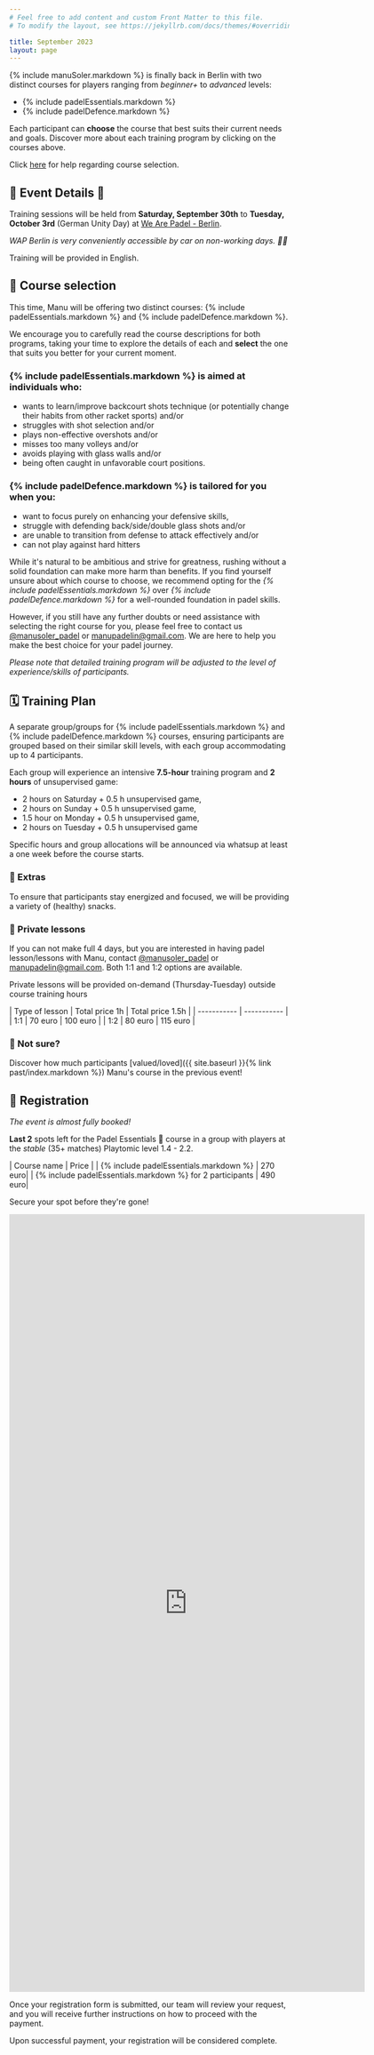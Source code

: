 ```yaml
---
# Feel free to add content and custom Front Matter to this file.
# To modify the layout, see https://jekyllrb.com/docs/themes/#overriding-theme-defaults

title: September 2023
layout: page
---
```


{% include manuSoler.markdown %} is finally back in Berlin with two distinct courses for players ranging from *beginner+* to *advanced* levels:

- {% include padelEssentials.markdown %}
- {% include padelDefence.markdown %}

Each participant can **choose** the course that best suits their current needs and goals. Discover more about each training program by clicking on the courses above.

Click [here](#-course-selection) for help regarding course selection.

## 📅 Event Details 📍

Training sessions will be held from **Saturday, September 30th** to **Tuesday, October 3rd** (German Unity Day)
at <a href="https://wearepadel.com/de/berlin" target="_blank">We Are Padel - Berlin</a>.

*WAP Berlin is very conveniently accessible by car on non-working days. 🚗🎾*

Training will be provided in English. 

## 🔀 Course selection

This time, Manu will be offering two distinct courses: {% include padelEssentials.markdown %} and {% include padelDefence.markdown %}. 

We encourage you to carefully read the course descriptions for both programs, taking your time to explore the details of each
and **select** the one that suits you better for your current moment.

### {% include padelEssentials.markdown %} is aimed at individuals who:
- wants to learn/improve backcourt shots technique (or potentially change their habits from other racket sports) and/or
- struggles with shot selection and/or
- plays non-effective overshots and/or
- misses too many volleys and/or
- avoids playing with glass walls and/or
- being often caught in unfavorable court positions.

### {% include padelDefence.markdown %} is tailored for you when you:
- want to focus purely on enhancing your defensive skills,
- struggle with defending back/side/double glass shots and/or
- are unable to transition from defense to attack effectively and/or
- can not play against hard hitters

While it's natural to be ambitious and strive for greatness, rushing without a solid foundation can make more harm than benefits.
If you find yourself unsure about which course to choose, we recommend opting for the *{% include padelEssentials.markdown %}* over *{% include padelDefence.markdown %}* for a well-rounded foundation in padel skills.

However, if you still have any further doubts or need assistance with selecting the right course for you, please feel free to contact us <a href="https://www.instagram.com/manusoler_padel" target="_blank">@manusoler_padel</a> or <a class="u-email" href="mailto:manupadelin@gmail.com">manupadelin@gmail.com</a>. We are here to help you make the best choice for your padel journey. 

*Please note that detailed training program will be adjusted to the level of experience/skills of participants.*

## 🗓️ Training Plan
A separate group/groups for {% include padelEssentials.markdown %} and {% include padelDefence.markdown %} courses, ensuring participants are grouped based on their similar skill levels, with each group accommodating up to 4 participants. 

Each group will experience an intensive **7.5-hour** training program and **2 hours** of unsupervised game:

- 2 hours on Saturday + 0.5 h unsupervised game,  
- 2 hours on Sunday + 0.5 h unsupervised game, 
- 1.5 hour on Monday + 0.5 h unsupervised game,
- 2 hours on Tuesday + 0.5 h unsupervised game 

Specific hours and group allocations will be announced via whatsup at least a one week before the course starts.

### 🎁 Extras

To ensure that participants stay energized and focused, we will be providing a variety of (healthy) snacks.

### 👥 Private lessons

If you can not make full 4 days, but you are interested in having padel lesson/lessons with Manu, contact <a href="https://www.instagram.com/manusoler_padel" target="_blank">@manusoler_padel</a> or <a class="u-email" href="mailto:manupadelin@gmail.com">manupadelin@gmail.com</a>. Both 1:1 and 1:2 options are available.

Private lessons will be provided on-demand (Thursday-Tuesday) outside course training hours

| Type of lesson     | Total price 1h | Total price 1.5h |
| -----------        | ----------- |
| 1:1         | 70 euro       | 100 euro       |
| 1:2         | 80 euro       | 115 euro       |

### 🤷‍ Not sure?
Discover how much participants [valued/loved]({{ site.baseurl }}{% link past/index.markdown %}) Manu's course in the previous event!

## 📝 Registration

<i>The event is almost fully booked!</i> 

<b>Last 2</b> spots left for the Padel Essentials 🎯 course in a group with players at the _stable_ (35+ matches) Playtomic level 1.4 - 2.2.  

| Course name     | Price | 
| {% include padelEssentials.markdown %}         | 270 euro|
| {% include padelEssentials.markdown %} for 2 participants         | 490 euro|

Secure your spot before they're gone!

<iframe src="https://docs.google.com/forms/d/e/1FAIpQLSeWuq3xVjgVLYIdibTvKB8FcRWZUfzy31eXFjj2vwpx180rhQ/viewform?embedded=true" width="640" height="1400" frameborder="0" marginheight="0" marginwidth="0">Loading…</iframe>

Once your registration form is submitted, our team will review your request, and you will receive further instructions on how to proceed with the payment.

Upon successful payment, your registration will be considered complete.

